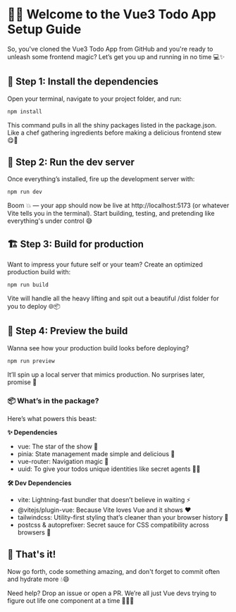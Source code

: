 # 🧙‍♂️ Welcome to the Vue3 Todo App Setup Guide
So, you've cloned the Vue3 Todo App from GitHub and you're ready to unleash some frontend magic? Let’s get you up and running in no time 💻✨

## 🧰 Step 1: Install the dependencies
Open your terminal, navigate to your project folder, and run:

```bash
npm install
```
This command pulls in all the shiny packages listed in the package.json.
Like a chef gathering ingredients before making a delicious frontend stew 😋🍲

## 🚀 Step 2: Run the dev server
Once everything’s installed, fire up the development server with:

```bash
npm run dev
```
Boom 💥 — your app should now be live at http://localhost:5173 (or whatever Vite tells you in the terminal).
Start building, testing, and pretending like everything's under control 😅

## 🏗️ Step 3: Build for production
Want to impress your future self or your team?
Create an optimized production build with:

```bash
npm run build
```
Vite will handle all the heavy lifting and spit out a beautiful /dist folder for you to deploy 🌐📦

## 👀 Step 4: Preview the build
Wanna see how your production build looks before deploying?

```bash
npm run preview
```
It’ll spin up a local server that mimics production. No surprises later, promise 🤞

### 📦 What’s in the package?
Here’s what powers this beast:

**✨ Dependencies**
  - vue: The star of the show 🌟
  - pinia: State management made simple and delicious 🧠
  - vue-router: Navigation magic 🧭
  - uuid: To give your todos unique identities like secret agents 🕵️‍♀️

**🛠️ Dev Dependencies**
  - vite: Lightning-fast bundler that doesn’t believe in waiting ⚡
  - @vitejs/plugin-vue: Because Vite loves Vue and it shows ❤️
  - tailwindcss: Utility-first styling that’s cleaner than your browser history 💅
  - postcss & autoprefixer: Secret sauce for CSS compatibility across browsers 🧪

## 🎉 That's it!
Now go forth, code something amazing, and don't forget to commit often and hydrate more 💧😄

Need help? Drop an issue or open a PR.
We’re all just Vue devs trying to figure out life one component at a time 🧩🧘‍♂️
